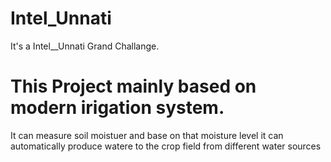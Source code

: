 # Intel_Unnati
It's a Intel__Unnati Grand Challange. 
# This Project mainly based on modern irigation system.
It can measure soil moistuer and base on that moisture level it can automatically produce watere to the crop field from different water sources
